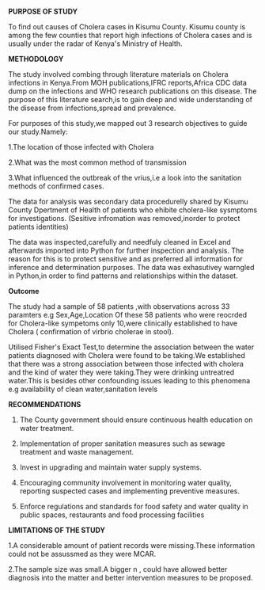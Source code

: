 **PURPOSE OF STUDY**

To find out causes of Cholera cases in Kisumu County.
Kisumu county is among the few counties that report high infections of Cholera cases and is usually under the radar of Kenya's Ministry of Health.

**METHODOLOGY**

The study involved combing through literature materials on Cholera infections in Kenya.From MOH publications,IFRC reports,Africa CDC data dump on the infections
and WHO research publications on this disease.
The purpose of this literature search,is to gain deep and wide understanding of the disease from infections,spread and prevalence.

For purposes of this study,we mapped out 3 research objectives to guide our study.Namely:

1.The location of those infected with Cholera

2.What was the most common method of transmission 

3.What influenced the outbreak of the vrius,i.e a look into the sanitation methods of confirmed cases.


The data for analysis was secondary data procedurelly shared by Kisumu County Dpertment of Health of patients who ehibite cholera-like sysmptoms for investigations.
(Sesitive infromation was removed,inorder to protect patients identities)

The data was inspected,carefully and needfuly cleaned in Excel and afterwards imported into Python for further inspection and analysis.
The reason for this is to protect sensitive and as preferred all information for inference and determination purposes.
The data was exhasutivey warngled in Python,in order to find patterns and relationships within the dataset.

**Outcome**

The study had a sample of 58 patients ,with observations across  33 paramters e.g Sex,Age,Location
Of these 58 patients who were reocrded for Cholera-like sympetoms only 10,were clinically established to have Cholera ( confirmation 
of virbrio cholerae in stool).

Utilised Fisher's Exact Test,to determine the association between the water patients diagnosed with Cholera were found to be taking.We established that there was a strong association between those infected with cholera and the kind of water they were taking.They were drinking untreatred water.This is besides other confounding issues leading to this phenomena e.g 
availability of clean water,sanitation levels

**RECOMMENDATIONS**

1.	The County government should ensure continuous health education on water treatment.

2.	Implementation of proper sanitation measures such as sewage treatment and waste management.

3.	Invest in upgrading and maintain water supply systems.

4.	Encouraging community involvement in monitoring water quality, reporting suspected cases and implementing preventive measures.

5.	Enforce regulations and standards for food safety and water quality in public spaces, restaurants and food processing facilities

**LIMITATIONS OF THE STUDY**

1.A considerable amount of patient records were missing.These information could not be assussmed as they were MCAR.

2.The sample size was small.A bigger n , could have allowed better diagnosis into the matter and better intervention measures to be proposed.
